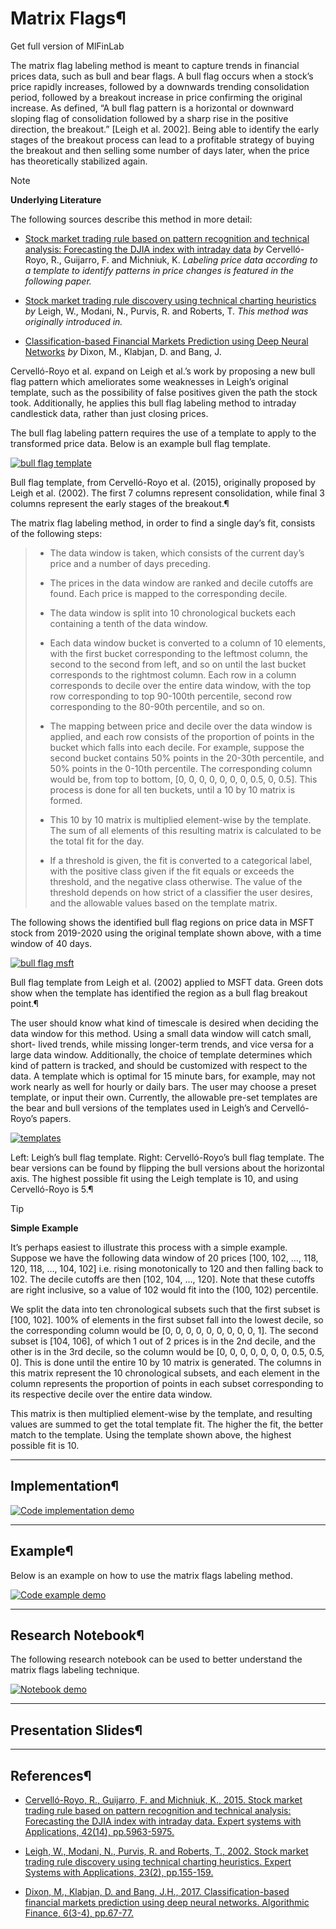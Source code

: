 # Matrix Flags¶

Get full version of MlFinLab

  

  

The matrix flag labeling method is meant to capture trends in financial prices
data, such as bull and bear flags. A bull flag occurs when a stock’s price
rapidly increases, followed by a downwards trending consolidation period,
followed by a breakout increase in price confirming the original increase. As
defined, “A bull flag pattern is a horizontal or downward sloping flag of
consolidation followed by a sharp rise in the positive direction, the
breakout.” [Leigh et al. 2002]. Being able to identify the early stages of the
breakout process can lead to a profitable strategy of buying the breakout and
then selling some number of days later, when the price has theoretically
stabilized again.

Note

**Underlying Literature**

The following sources describe this method in more detail:

  * [Stock market trading rule based on pattern recognition and technical analysis: Forecasting the DJIA index with intraday data](https://www.sciencedirect.com/science/article/abs/pii/S0957417415002110) _by_ Cervelló-Royo, R., Guijarro, F. and Michniuk, K. _Labeling price data according to a template to identify patterns in price changes is featured in the following paper._

  * [Stock market trading rule discovery using technical charting heuristics](http://chart-patterns.technicalanalysis.org.uk/LMPR02.pdf) _by_ Leigh, W., Modani, N., Purvis, R. and Roberts, T. _This method was originally introduced in._

  * [Classification-based Financial Markets Prediction using Deep Neural Networks](https://arxiv.org/abs/1603.08604) _by_ Dixon, M., Klabjan, D. and Bang, J.

Cervelló-Royo et al. expand on Leigh et al.’s work by proposing a new bull
flag pattern which ameliorates some weaknesses in Leigh’s original template,
such as the possibility of false positives given the path the stock took.
Additionally, he applies this bull flag labeling method to intraday
candlestick data, rather than just closing prices.

The bull flag labeling pattern requires the use of a template to apply to the
transformed price data. Below is an example bull flag template.

[![bull flag
template](../_images/bull_flag_template.png)](../_images/bull_flag_template.png)

Bull flag template, from Cervelló-Royo et al. (2015), originally proposed by
Leigh et al. (2002). The first 7 columns represent consolidation, while final
3 columns represent the early stages of the breakout.¶

The matrix flag labeling method, in order to find a single day’s fit, consists
of the following steps:

>   * The data window is taken, which consists of the current day’s price and
> a number of days preceding.
>
>   * The prices in the data window are ranked and decile cutoffs are found.
> Each price is mapped to the corresponding decile.
>
>   * The data window is split into 10 chronological buckets each containing a
> tenth of the data window.
>
>   * Each data window bucket is converted to a column of 10 elements, with
> the first bucket corresponding to the leftmost column, the second to the
> second from left, and so on until the last bucket corresponds to the
> rightmost column. Each row in a column corresponds to decile over the entire
> data window, with the top row corresponding to top 90-100th percentile,
> second row corresponding to the 80-90th percentile, and so on.
>
>   * The mapping between price and decile over the data window is applied,
> and each row consists of the proportion of points in the bucket which falls
> into each decile. For example, suppose the second bucket contains 50% points
> in the 20-30th percentile, and 50% points in the 0-10th percentile. The
> corresponding column would be, from top to bottom, [0, 0, 0, 0, 0, 0, 0,
> 0.5, 0, 0.5]. This process is done for all ten buckets, until a 10 by 10
> matrix is formed.
>
>   * This 10 by 10 matrix is multiplied element-wise by the template. The sum
> of all elements of this resulting matrix is calculated to be the total fit
> for the day.
>
>   * If a threshold is given, the fit is converted to a categorical label,
> with the positive class given if the fit equals or exceeds the threshold,
> and the negative class otherwise. The value of the threshold depends on how
> strict of a classifier the user desires, and the allowable values based on
> the template matrix.
>
>

The following shows the identified bull flag regions on price data in MSFT
stock from 2019-2020 using the original template shown above, with a time
window of 40 days.

[![bull flag
msft](../_images/msft_bull_flag40.png)](../_images/msft_bull_flag40.png)

Bull flag template from Leigh et al. (2002) applied to MSFT data. Green dots
show when the template has identified the region as a bull flag breakout
point.¶

The user should know what kind of timescale is desired when deciding the data
window for this method. Using a small data window will catch small, short-
lived trends, while missing longer-term trends, and vice versa for a large
data window. Additionally, the choice of template determines which kind of
pattern is tracked, and should be customized with respect to the data. A
template which is optimal for 15 minute bars, for example, may not work nearly
as well for hourly or daily bars. The user may choose a preset template, or
input their own. Currently, the allowable pre-set templates are the bear and
bull versions of the templates used in Leigh’s and Cervelló-Royo’s papers.

[![templates](../_images/matrix_templates.png)](../_images/matrix_templates.png)

Left: Leigh’s bull flag template. Right: Cervelló-Royo’s bull flag template.
The bear versions can be found by flipping the bull versions about the
horizontal axis. The highest possible fit using the Leigh template is 10, and
using Cervelló-Royo is 5.¶

Tip

**Simple Example**

It’s perhaps easiest to illustrate this process with a simple example. Suppose
we have the following data window of 20 prices [100, 102, …, 118, 120, 118, …,
104, 102] i.e. rising monotonically to 120 and then falling back to 102. The
decile cutoffs are then [102, 104, …, 120]. Note that these cutoffs are right
inclusive, so a value of 102 would fit into the (100, 102) percentile.

We split the data into ten chronological subsets such that the first subset is
[100, 102]. 100% of elements in the first subset fall into the lowest decile,
so the corresponding column would be [0, 0, 0, 0, 0, 0, 0, 0, 0, 1]. The
second subset is [104, 106], of which 1 out of 2 prices is in the 2nd decile,
and the other is in the 3rd decile, so the column would be [0, 0, 0, 0, 0, 0,
0, 0.5, 0.5, 0]. This is done until the entire 10 by 10 matrix is generated.
The columns in this matrix represent the 10 chronological subsets, and each
element in the column represents the proportion of points in each subset
corresponding to its respective decile over the entire data window.

This matrix is then multiplied element-wise by the template, and resulting
values are summed to get the total template fit. The higher the fit, the
better match to the template. Using the template shown above, the highest
possible fit is 10.

* * *

## Implementation¶

[![Code implementation
demo](../_images/implementation_big6.png)](../_images/implementation_big6.png)

* * *

## Example¶

Below is an example on how to use the matrix flags labeling method.

[![Code example
demo](../_images/example_big6.png)](../_images/example_big6.png)

* * *

## Research Notebook¶

The following research notebook can be used to better understand the matrix
flags labeling technique.

[![Notebook demo](../_images/notebook9.png)](../_images/notebook9.png)

* * *

## Presentation Slides¶

  

* * *

## References¶

  * [Cervelló-Royo, R., Guijarro, F. and Michniuk, K., 2015. Stock market trading rule based on pattern recognition and technical analysis: Forecasting the DJIA index with intraday data. Expert systems with Applications, 42(14), pp.5963-5975.](https://www.sciencedirect.com/science/article/abs/pii/S0957417415002110)

  * [Leigh, W., Modani, N., Purvis, R. and Roberts, T., 2002. Stock market trading rule discovery using technical charting heuristics. Expert Systems with Applications, 23(2), pp.155-159.](http://chart-patterns.technicalanalysis.org.uk/LMPR02.pdf)

  * [Dixon, M., Klabjan, D. and Bang, J.H., 2017. Classification-based financial markets prediction using deep neural networks. Algorithmic Finance, 6(3-4), pp.67-77.](https://arxiv.org/abs/1603.08604)

